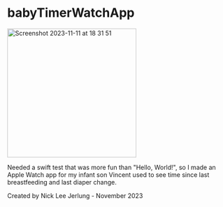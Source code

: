 # babyTimerWatchApp
<img width="295" alt="Screenshot 2023-11-11 at 18 31 51" src="https://github.com/cileene/babyTimerWatchApp/assets/106276740/a190362e-d411-4c06-9b16-2ae0e4be309d">

Needed a swift test that was more fun than "Hello, World!", so I made an Apple Watch app for my infant son Vincent used to see time since last breastfeeding and last diaper change.

Created by Nick Lee Jerlung - November 2023
